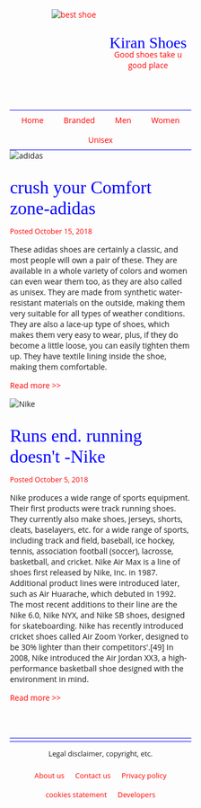  <!DOCTYPE html>
<html lang="en">
<head>
 <style>
   html {
    box-sizing: border-box;
}
*, *:before, *:after {
    box-sizing: inherit;
}
body {
    font-family: 'Open Sans', sans-serif;
}
h1, h2, h3, h4, h5, h6 {
    font-family: 'Kavivanar', cursive;
    font-weight: normal;
}
h2 {
    font-size: 2rem;
    color: blue;
    margin: 0;
}
a {
    color: red;
    text-decoration: none;
}
a:hover {
    text-decoration: underline;
}
.wrapper{
      width:80%;
      margin:0 auto;
}
header{
    display:flex;
    flex-flow: row nowrap; 
     justify-content: space-between;  
}
.leftheader{
flex-basis:50%;
  padding-right: 0.5rem;
text-align: right;
}
.rightheader{
    flex-basis:50%;
padding-left: 0.5rem;
margin-top: 2.75rem;
}
.rightheader h1{
    margin:0;
     color: blue; }
.rightheader p{
         margin-top:-0.3rem;
color:red;}
.posted {
    font-size: 0.8rem;
    color: red;  
}
footer {
    text-align: center;
    font-size: 0.8rem;
    border-top:1px blue solid;
}
nav {
    border-top:1px solid blue;
    border-bottom:1px solid blue;
}
nav ul{
    list-style-type: none;
    padding:0;
    margin:0;
    text-align: center;
}
nav li{
    display:inline-block;
}
nav a{
    color:red;
    padding:0.5rem 1rem;      
  display: block;
}
nav a:hover{
    color:white;
    background-color:blue;
  text-decoration:none;
}
article{
    margin:3rem 0;
}
article img{
    float:left;
    margin: -3rem 1rem 1rem 0; 
}
section{
    border-bottom:1px blue solid;
    margin-bottom:0.3rem;
}
article:after{
    content: "";
    display: table;
    clear:both;
}
footer ul{
    padding:0;
    margin:0;
     list-style-type: none;  
}
footer li{
    display:inline-block;
   padding:0.5rem;
}
footer a:hover{
  background-color:blue;
  color:white;
  text-decoration:none;
}
   </style>
	 
</head>
 
<body>
	<div class="wrapper">
		<header>
			<div class="leftheader">
				<a href="/"><img src= "  https://i.postimg.cc/c4BLmNrH/download-2.jpg" alt="best shoe"></a>
			</div>
			<div class="rightheader">
				<h1 >Kiran Shoes</h1>
				<p>Good shoes take u good place</p>
			</div>
		</header>
		<nav>
			<ul>											 
				<li><a href="#">Home</a></li>
				<li><a href="#">Branded</a></li>
				<li><a href="#">Men</a></li>
				<li><a href="#">Women</a></li>
				<li><a href="#"> Unisex</a></li>
			</ul>
		</nav> 
		<section>
			<article>
				<img src=  " https://i.postimg.cc/B6YV1sFL/ad.png" alt="adidas "  ;>
				<h2>crush your Comfort zone-adidas</h2>
				<p class="posted">Posted October 15, 2018</p>
				<p> These adidas shoes are certainly a classic, and most people will 
own a pair of these. They are available in a whole variety of colors and women can 
even wear them too, as they are also called as unisex. They are
made from synthetic water-resistant materials on the outside, 
making them very suitable for all types of weather conditions. They 
are also a lace-up type of shoes, which makes them very easy to 
wear, plus, if they do become a little loose, you can easily tighten 
them up. They have textile lining inside the shoe, making them 
comfortable.</p>
				<p><a href="blog1.html">Read more >> </a></p>
			</article>
			<article>
				<img src= "  https://i.postimg.cc/L6MbYyYV/nk.jpg" alt="Nike ">
				<h2>Runs end. running doesn't -Nike</h2>
				<p class="posted">Posted October 5, 2018</p>
				<p>Nike produces a wide range of sports equipment. Their first products were track running shoes. They currently also make shoes, jerseys, shorts, cleats, baselayers, etc. for a wide range of sports, including track and field, baseball, ice hockey, tennis, association football (soccer), lacrosse, basketball, and cricket. Nike Air Max is a line of shoes first released by Nike, Inc. in 1987. Additional product lines were introduced later, such as Air Huarache, which debuted in 1992. The most recent additions to their line are the Nike 6.0, Nike NYX, and Nike SB shoes, designed for skateboarding. Nike has recently introduced cricket shoes called Air Zoom Yorker, designed to be 30% lighter than their competitors'.[49] In 2008, Nike introduced the Air Jordan XX3, a high-performance basketball shoe designed with the environment in mind.</p>
				<p><a href="blog2.html">Read more >> </a></p>
			</article>
		</section>
		<footer>
			<p>Legal disclaimer, copyright, etc.</p>
			<ul>
				<li><a href="#"> About us</a></li>
				<li><a href="#">Contact us</a></li>
				<li><a href="#"> Privacy policy</a></li>
				<li><a href="#"> cookies statement</a></li>
				<li><a href="#">Developers </a></li>
			</ul>
		</footer>
	</div>
</body>
</html>
